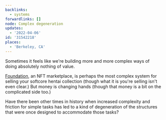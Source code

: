 ```yaml
---
backlinks:
  - systems
forwardlinks: []
node: Complex degeneration
updates:
  - '2022-04-06'
id: '31542218'
places:
  - 'Berkeley, CA'
---
```


Sometimes it feels like we're building more and more complex ways of doing absolutely nothing of value. 

[Foundation](https://foundation.app/), an NFT marketplace, is perhaps the most complex system for selling your softcore hentai collection (though what it is you're selling isn't even clear.) But money is changing hands (though that money is a bit on the complicated side too.)

Have there been other times in history when increased complexity and friction for simple tasks has led to a kind of degeneration of the structures that were once designed to accommodate those tasks?
